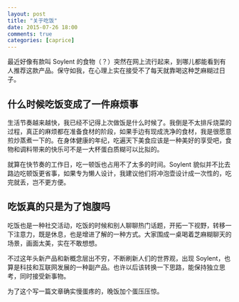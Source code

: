 ```yaml
---
layout: post
title: "关于吃饭"
date: 2015-07-26 18:00
comments: true
categories: [caprice]
---
```


最近好像有款叫 Soylent 的食物（？）突然在网上流行起来，到哪儿都能看到有人推荐这款产品。保守如我，在心理上实在接受不了每天就靠喝这种芝麻糊过日子。

## 什么时候吃饭变成了一件麻烦事

生活节奏越来越快，我已经不记得上次做饭是什么时候了。我倒是不太排斥烧菜的过程，真正的麻烦都在准备食材的阶段，如果手边有现成洗净的食材，我是很愿意煎炒蒸煮一下的。在身体健康的年纪，吃遍天下美食应该是一种美好的享受吧，食物和调料带来的快乐可不是一大杯蛋白质糊可以比拟的。

就算在快节奏的工作日，吃一顿饭也占用不了太多的时间。Soylent 貌似并不比去路边吃顿饭更省事，如果专为懒人设计，我建议他们将冲泡壶设计成一次性的，吃完就丢，岂不更方便。

## 吃饭真的只是为了饱腹吗

吃饭也是一种社交活动，吃饭的时候和别人聊聊热门话题，开拓一下视野，转移一下注意力，既是休息，也是增进了解的一种方式。大家围成一桌喝着芝麻糊聊天的场景，画面太美，实在不敢想想。

不过这年头新产品和新概念层出不穷，不断刷新人们的世界观，出现 Soylent，也算是科技和互联网发展的一种副产品。也许以后该转换一下思路，能保持独立思考，同时接受新事物。

为了这个写一篇文章确实慢蛋疼的，晚饭加个蛋压压惊。

